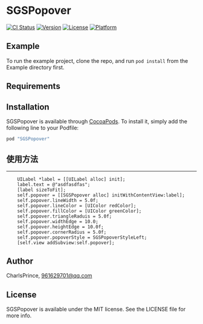 # SGSPopover

[![CI Status](http://img.shields.io/travis/CharlsPrince/SGSPopover.svg?style=flat)](https://travis-ci.org/CharlsPrince/SGSPopover)
[![Version](https://img.shields.io/cocoapods/v/SGSPopover.svg?style=flat)](http://cocoapods.org/pods/SGSPopover)
[![License](https://img.shields.io/cocoapods/l/SGSPopover.svg?style=flat)](http://cocoapods.org/pods/SGSPopover)
[![Platform](https://img.shields.io/cocoapods/p/SGSPopover.svg?style=flat)](http://cocoapods.org/pods/SGSPopover)

## Example

To run the example project, clone the repo, and run `pod install` from the Example directory first.

## Requirements

## Installation

SGSPopover is available through [CocoaPods](http://cocoapods.org). To install
it, simply add the following line to your Podfile:

```ruby
pod "SGSPopover"
```

## 使用方法
------
```
    UILabel *label = [[UILabel alloc] init];
    label.text = @"asdfasdfas";
    [label sizeToFit];
    self.popover = [[SGSPopover alloc] initWithContentView:label];
    self.popover.lineWidth = 5.0f;
    self.popover.lineColor = [UIColor redColor];
    self.popover.fillColor = [UIColor greenColor];
    self.popover.triangleRaduis = 5.0f;
    self.popover.widthEdge = 10.0;
    self.popover.heightEdge = 10.0f;
    self.popover.cornerRadius = 5.0f;
    self.popover.popoverStyle = SGSPopoverStyleLeft;
    [self.view addSubview:self.popover];
```


## Author

CharlsPrince, 961629701@qq.com

## License

SGSPopover is available under the MIT license. See the LICENSE file for more info.
